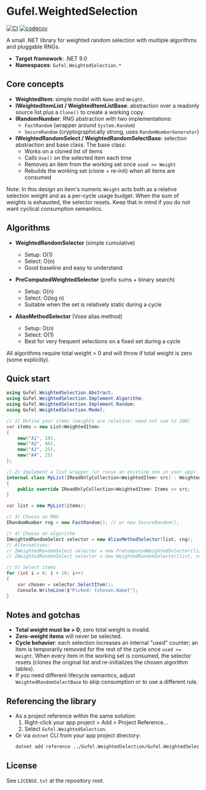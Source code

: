 # Gufel.WeightedSelection

[![CI](https://github.com/mahdiit/SampleWeightedSelection/actions/workflows/main.yml/badge.svg?branch=master)](https://github.com/mahdiit/SampleWeightedSelection/actions/workflows/main.yml) [![codecov](https://codecov.io/gh/mahdiit/SampleWeightedSelection/branch/master/graph/badge.svg)](https://codecov.io/gh/mahdiit/SampleWeightedSelection)



A small .NET library for weighted random selection with multiple algorithms and pluggable RNGs.

- **Target framework**: .NET 9.0
- **Namespaces**: `Gufel.WeightedSelection.*`

## Core concepts

- **WeightedItem**: simple model with `Name` and `Weight`.
- **IWeightedItemList / WeightedItemListBase**: abstraction over a readonly source list plus a `Clone()` to create a working copy.
- **IRandomNumber**: RNG abstraction with two implementations:
  - `FastRandom` (wrapper around `System.Random`)
  - `SecureRandom` (cryptographically strong, uses `RandomNumberGenerator`)
- **IWeightedRandomSelect / WeightedRandomSelectBase**: selection abstraction and base class. The base class:
  - Works on a cloned list of items
  - Calls `Use()` on the selected item each time
  - Removes an item from the working set once `used >= Weight`
  - Rebuilds the working set (clone + re-init) when all items are consumed

Note: In this design an item's numeric `Weight` acts both as a relative selection weight and as a per-cycle usage budget. When the sum of weights is exhausted, the selector resets. Keep that in mind if you do not want cyclical consumption semantics.

## Algorithms

- **WeightedRandomSelector** (simple cumulative)
  - Setup: O(1)
  - Select: O(n)
  - Good baseline and easy to understand

- **PreComputedWeightedSelector** (prefix sums + binary search)
  - Setup: O(n)
  - Select: O(log n)
  - Suitable when the set is relatively static during a cycle

- **AliasMethodSelector** (Vose alias method)
  - Setup: O(n)
  - Select: O(1)
  - Best for very frequent selections on a fixed set during a cycle

All algorithms require total weight > 0 and will throw if total weight is zero (some explicitly).

## Quick start

```csharp
using Gufel.WeightedSelection.Abstract;
using Gufel.WeightedSelection.Implement.Algorithm;
using Gufel.WeightedSelection.Implement.Random;
using Gufel.WeightedSelection.Model;

// 1) Define your items (weights are relative; need not sum to 100)
var items = new List<WeightedItem>
{
    new("A1", 10),
    new("A2", 40),
    new("A3", 25),
    new("A4", 25)
};

// 2) Implement a list wrapper (or reuse an existing one in your app)
internal class MyList(IReadOnlyCollection<WeightedItem> src) : WeightedItemListBase
{
    public override IReadOnlyCollection<WeightedItem> Items => src;
}

var list = new MyList(items);

// 3) Choose an RNG
IRandomNumber rng = new FastRandom(); // or new SecureRandom();

// 4) Choose an algorithm
IWeightedRandomSelect selector = new AliasMethodSelector(list, rng);
// Alternatives:
// IWeightedRandomSelect selector = new PreComputedWeightedSelector(list, rng);
// IWeightedRandomSelect selector = new WeightedRandomSelector(list, rng);

// 5) Select items
for (int i = 0; i < 10; i++)
{
    var chosen = selector.SelectItem();
    Console.WriteLine($"Picked: {chosen.Name}");
}
```

## Notes and gotchas

- **Total weight must be > 0**; zero total weight is invalid.
- **Zero-weight items** will never be selected.
- **Cycle behavior**: each selection increases an internal "used" counter; an item is temporarily removed for the rest of the cycle once `used >= Weight`. When every item in the working set is consumed, the selector resets (clones the original list and re-initializes the chosen algorithm tables).
- If you need different lifecycle semantics, adjust `WeightedRandomSelectBase` to skip consumption or to use a different rule.

## Referencing the library

- As a project reference within the same solution:
  1. Right-click your app project > Add > Project Reference…
  2. Select `Gufel.WeightedSelection`.
- Or via `dotnet` CLI from your app project directory:
  ```bash
  dotnet add reference ../Gufel.WeightedSelection/Gufel.WeightedSelection.csproj
  ```

## License

See `LICENSE.txt` at the repository root.
